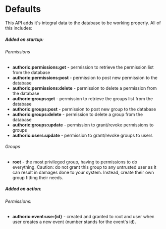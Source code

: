 # Defaults
This API adds it's integral data to the database to be working properly.
All of this includes:

##### Added on startup:

###### Permissions
+ **authoric:permissions:get** - permission to retrieve the permission list from the database
+ **authoric:permissions:post** - permission to post new permission to the database
+ **authoric:permissions:delete** - permission to delete a permission from the database
+ **authoric:groups:get** - permission to retrieve the groups list from the database
+ **authoric:groups:post** - permission to post new group to the database
+ **authoric:groups:delete** - permission to delete a group from the database
+ **authoric:groups:update** - permission to grant/revoke permissions to groups
+ **authoric:users:update** - permission to grant/revoke groups to users

###### Groups
+ **root** - the most privileged group, having to permissions to do everything. Caution: do not grant this group to any untrusted user as it can result in damages done to your system. Instead, create their own group fitting their needs.

#####  Added on action:

###### Permissions:
+ **authoric:event:use:{id}** - created and granted to root and user when user creates a new event (number stands for the event's id).
